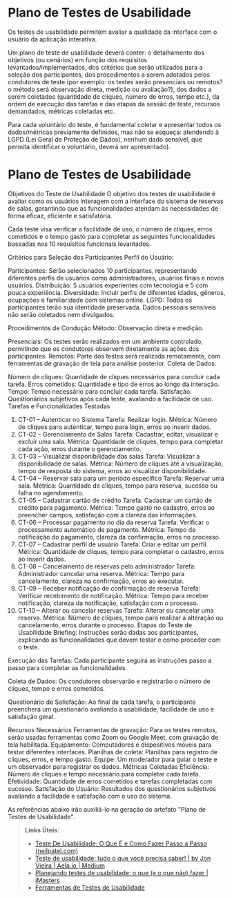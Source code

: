 # Plano de Testes de Usabilidade

Os testes de usabilidade permitem avaliar a qualidade da interface com o usuário da aplicação interativa.

Um plano de teste de usabilidade deverá conter: o detalhamento dos objetivos (ou cenários) em função dos requisitos levantados/implementados, dos critérios que serão utilizados para a seleção dos participantes, dos procedimentos a serem adotados pelos condutores de teste (por exemplo: os testes serão presenciais ou remotos? o método será observação direta, medição ou avaliação?), dos dados a serem coletados (quantidade de cliques, número de erros, tempo etc.), da ordem de execução das tarefas e das etapas da sessão de teste, recursos demandados, métricas coletadas etc.

Para cada voluntário do teste, é fundamental coletar e apresentar todos os dados/métricas previamente definidos, mas não se esqueça: atendendo à LGPD (Lei Geral de Proteção de Dados), nenhum dado sensível, que permita identificar o voluntário, deverá ser apresentado).

# Plano de Testes de Usabilidade
Objetivos do Teste de Usabilidade
O objetivo dos testes de usabilidade é avaliar como os usuários interagem com a interface do sistema de reservas de salas, garantindo que as funcionalidades atendam às necessidades de forma eficaz, eficiente e satisfatória.

Cada teste visa verificar a facilidade de uso, o número de cliques, erros cometidos e o tempo gasto para completar as seguintes funcionalidades baseadas nos 10 requisitos funcionais levantados.

Critérios para Seleção dos Participantes
Perfil do Usuário:

Participantes: Serão selecionados 10 participantes, representando diferentes perfis de usuários como administradores, usuários finais e novos usuários.
Distribuição: 5 usuários experientes com tecnologia e 5 com pouca experiência.
Diversidade: Incluir perfis de diferentes idades, gêneros, ocupações e familiaridade com sistemas online.
LGPD: Todos os participantes terão sua identidade preservada. Dados pessoais sensíveis não serão coletados nem divulgados.

Procedimentos de Condução
Método: Observação direta e medição.

Presenciais: Os testes serão realizados em um ambiente controlado, permitindo que os condutores observem diretamente as ações dos participantes.
Remotos: Parte dos testes será realizada remotamente, com ferramentas de gravação de tela para análise posterior.
Coleta de Dados:

Número de cliques: Quantidade de cliques necessários para concluir cada tarefa.
Erros cometidos: Quantidade e tipo de erros ao longo da interação.
Tempo: Tempo necessário para concluir cada tarefa.
Satisfação: Questionários subjetivos após cada teste, avaliando a facilidade de uso.
Tarefas e Funcionalidades Testadas
1. CT-01 – Autenticar no Sistema
Tarefa: Realizar login.
Métrica: Número de cliques para autenticar, tempo para login, erros ao inserir dados.
2. CT-02 – Gerenciamento de Salas
Tarefa: Cadastrar, editar, visualizar e excluir uma sala.
Métrica: Quantidade de cliques, tempo para completar cada ação, erros durante o gerenciamento.
3. CT-03 – Visualizar disponibilidade das salas
Tarefa: Visualizar a disponibilidade de salas.
Métrica: Número de cliques até a visualização, tempo de resposta do sistema, erros ao visualizar disponibilidade.
4. CT-04 – Reservar sala para um período específico
Tarefa: Reservar uma sala.
Métrica: Quantidade de cliques, tempo para reserva, sucesso ou falha no agendamento.
5. CT-05 – Cadastrar cartão de crédito
Tarefa: Cadastrar um cartão de crédito para pagamento.
Métrica: Tempo gasto no cadastro, erros ao preencher campos, satisfação com a clareza das informações.
6. CT-06 – Processar pagamento no dia da reserva
Tarefa: Verificar o processamento automático de pagamento.
Métrica: Tempo de notificação do pagamento, clareza da confirmação, erros no processo.
7. CT-07 – Cadastrar perfil de usuário
Tarefa: Criar e editar um perfil.
Métrica: Quantidade de cliques, tempo para completar o cadastro, erros ao inserir dados.
8. CT-08 – Cancelamento de reservas pelo administrador
Tarefa: Administrador cancelar uma reserva.
Métrica: Tempo para cancelamento, clareza na confirmação, erros ao executar.
9. CT-09 – Receber notificação de confirmação de reserva
Tarefa: Verificar recebimento de notificação.
Métrica: Tempo para receber notificação, clareza da notificação, satisfação com o processo.
10. CT-10 – Alterar ou cancelar reservas
Tarefa: Alterar ou cancelar uma reserva.
Métrica: Número de cliques, tempo para realizar a alteração ou cancelamento, erros durante o processo.
Etapas do Teste de Usabilidade
Briefing: Instruções serão dadas aos participantes, explicando as funcionalidades que devem testar e como proceder com o teste.

Execução das Tarefas: Cada participante seguirá as instruções passo a passo para completar as funcionalidades.

Coleta de Dados: Os condutores observarão e registrarão o número de cliques, tempo e erros cometidos.

Questionário de Satisfação: Ao final de cada tarefa, o participante preencherá um questionário avaliando a usabilidade, facilidade de uso e satisfação geral.

Recursos Necessários
Ferramentas de gravação: Para os testes remotos, serão usadas ferramentas como Zoom ou Google Meet, com gravação de tela habilitada.
Equipamento: Computadores e dispositivos móveis para testar diferentes interfaces.
Planilhas de coleta: Planilhas para registro de cliques, erros, e tempo gasto.
Equipe: Um moderador para guiar o teste e um observador para registrar os dados.
Métricas Coletadas
Eficiência: Número de cliques e tempo necessário para completar cada tarefa.
Efetividade: Quantidade de erros cometidos e tarefas completadas com sucesso.
Satisfação do Usuário: Resultados dos questionários subjetivos avaliando a facilidade e satisfação com o uso do sistema.

As referências abaixo irão auxiliá-lo na geração do artefato "Plano de Testes de Usabilidade".

> **Links Úteis**:
> - [Teste De Usabilidade: O Que É e Como Fazer Passo a Passo (neilpatel.com)](https://neilpatel.com/br/blog/teste-de-usabilidade/)
> - [Teste de usabilidade: tudo o que você precisa saber! | by Jon Vieira | Aela.io | Medium](https://medium.com/aela/teste-de-usabilidade-o-que-voc%C3%AA-precisa-saber-39a36343d9a6/)
> - [Planejando testes de usabilidade: o que (e o que não) fazer | iMasters](https://imasters.com.br/design-ux/planejando-testes-de-usabilidade-o-que-e-o-que-nao-fazer/)
> - [Ferramentas de Testes de Usabilidade](https://www.usability.gov/how-to-and-tools/resources/templates.html)
